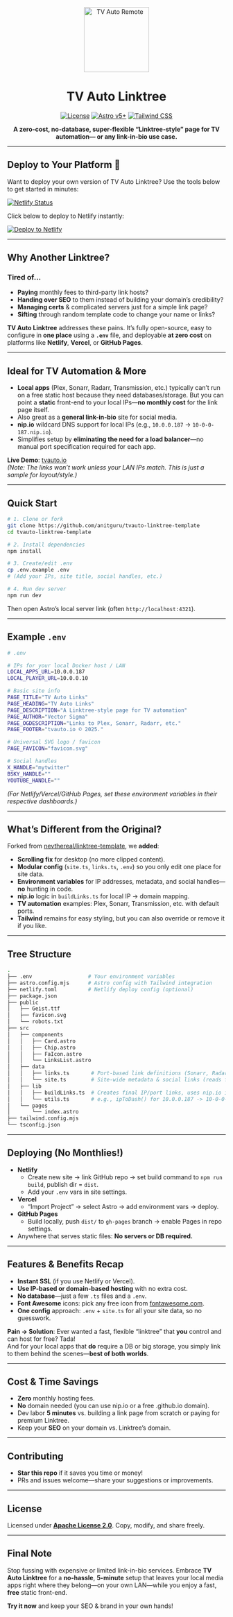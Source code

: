 <div align="center">
  <img src="./public/cyantvremote.svg" alt="TV Auto Remote" width="150" />

# TV Auto Linktree

[![License](https://img.shields.io/badge/license-Apache%202.0-blue.svg)](#license)
[![Astro v5+](https://img.shields.io/badge/astro-v5%2B-orange.svg)](https://astro.build)
[![Tailwind CSS](https://img.shields.io/badge/tailwindcss-3.x-06B6D4.svg)](https://tailwindcss.com)

**A zero-cost, no-database, super-flexible “Linktree-style” page for TV automation— or any link-in-bio use case.**

</div>

---

## Deploy to Your Platform 🚀

Want to deploy your own version of TV Auto Linktree? Use the tools below to get started in minutes:

[![Netlify Status](https://api.netlify.com/api/v1/badges/a5f290cc-bc5f-48f1-b2d5-bb71b7a91aa3/deploy-status)](https://app.netlify.com/sites/tvautoio/deploys)

Click below to deploy to Netlify instantly:

[![Deploy to Netlify](https://www.netlify.com/img/deploy/button.svg)](https://app.netlify.com/start/deploy?repository=https://github.com/anitguru/tvauto-linktree-template)

---

## Why Another Linktree?

### Tired of…

- **Paying** monthly fees to third-party link hosts?
- **Handing over SEO** to them instead of building your domain’s credibility?
- **Managing certs** & complicated servers just for a simple link page?
- **Sifting** through random template code to change your name or links?

**TV Auto Linktree** addresses these pains. It’s fully open-source, easy to configure in **one place** using a **`.env`** file, and deployable **at zero cost** on platforms like **Netlify**, **Vercel**, or **GitHub Pages**.

---

## Ideal for TV Automation & More

- **Local apps** (Plex, Sonarr, Radarr, Transmission, etc.) typically can’t run on a free static host because they need databases/storage. But you can point a **static** front-end to your local IPs—**no monthly cost** for the link page itself.
- Also great as a **general link-in-bio** site for social media.
- **nip.io** wildcard DNS support for local IPs (e.g., `10.0.0.187` → `10-0-0-187.nip.io`).
- Simplifies setup by **eliminating the need for a load balancer**—no manual port specification required for each app.

**Live Demo**: [tvauto.io](https://tvauto.io)  
_(Note: The links won’t work unless your LAN IPs match. This is just a sample for layout/style.)_

---

## Quick Start

```bash
# 1. Clone or fork
git clone https://github.com/anitguru/tvauto-linktree-template
cd tvauto-linktree-template

# 2. Install dependencies
npm install

# 3. Create/edit .env
cp .env.example .env
# (Add your IPs, site title, social handles, etc.)

# 4. Run dev server
npm run dev
```

Then open Astro’s local server link (often `http://localhost:4321`).

---

## Example `.env`

```bash
# .env

# IPs for your local Docker host / LAN
LOCAL_APPS_URL=10.0.0.187
LOCAL_PLAYER_URL=10.0.0.10

# Basic site info
PAGE_TITLE="TV Auto Links"
PAGE_HEADING="TV Auto Links"
PAGE_DESCRIPTION="A Linktree-style page for TV automation"
PAGE_AUTHOR="Vector Sigma"
PAGE_OGDESCRIPTION="Links to Plex, Sonarr, Radarr, etc."
PAGE_FOOTER="tvauto.io © 2025."

# Universal SVG logo / favicon
PAGE_FAVICON="favicon.svg"

# Social handles
X_HANDLE="mytwitter"
BSKY_HANDLE=""
YOUTUBE_HANDLE=""
```

_(For Netlify/Vercel/GitHub Pages, set these environment variables in their respective dashboards.)_

---

## What’s Different from the Original?

Forked from [nevthereal/linktree-template](https://github.com/nevthereal/linktree-template), we **added**:

- **Scrolling fix** for desktop (no more clipped content).
- **Modular config** (`site.ts`, `links.ts`, `.env`) so you only edit one place for site data.
- **Environment variables** for IP addresses, metadata, and social handles—**no** hunting in code.
- **nip.io** logic in `buildLinks.ts` for local IP → domain mapping.
- **TV automation** examples: Plex, Sonarr, Transmission, etc. with default ports.
- **Tailwind** remains for easy styling, but you can also override or remove it if you like.

---

## Tree Structure

```bash
.
├── .env                  # Your environment variables
├── astro.config.mjs      # Astro config with Tailwind integration
├── netlify.toml          # Netlify deploy config (optional)
├── package.json
├── public
│   ├── Geist.ttf
│   ├── favicon.svg
│   └── robots.txt
├── src
│   ├── components
│   │   ├── Card.astro
│   │   ├── Chip.astro
│   │   ├── FaIcon.astro
│   │   └── LinksList.astro
│   ├── data
│   │   ├── links.ts       # Port-based link definitions (Sonarr, Radarr, etc.)
│   │   └── site.ts        # Site-wide metadata & social links (reads from .env)
│   ├── lib
│   │   ├── buildLinks.ts  # Creates final IP/port links, uses nip.io if desired
│   │   └── utils.ts       # e.g., ipToDash() for 10.0.0.187 -> 10-0-0-187
│   └── pages
│       └── index.astro
├── tailwind.config.mjs
└── tsconfig.json
```

---

## Deploying (No Monthlies!)

- **Netlify**
  - Create new site → link GitHub repo → set build command to `npm run build`, publish dir = `dist`.
  - Add your `.env` vars in site settings.
- **Vercel**
  - “Import Project” → select Astro → add environment vars → deploy.
- **GitHub Pages**
  - Build locally, push `dist/` to `gh-pages` branch → enable Pages in repo settings.
- Anywhere that serves static files: **No servers or DB required.**

---

## Features & Benefits Recap

- **Instant SSL** (if you use Netlify or Vercel).
- **Use IP-based or domain-based hosting** with no extra cost.
- **No database**—just a few `.ts` files and a `.env`.
- **Font Awesome** icons: pick any free icon from [fontawesome.com](https://fontawesome.com/search?o=r&m=free).
- **One config** approach: `.env` + `site.ts` for all your site data, so no guesswork.

**Pain -> Solution**: Ever wanted a fast, flexible “linktree” that **you** control and can host for free? Tada!  
And for your local apps that **do** require a DB or big storage, you simply link to them behind the scenes—**best of both worlds**.

---

## Cost & Time Savings

- **Zero** monthly hosting fees.
- **No** domain needed (you can use nip.io or a free .github.io domain).
- Dev labor **5 minutes** vs. building a link page from scratch or paying for premium Linktree.
- Keep your **SEO** on your domain vs. Linktree’s domain.

---

## Contributing

- **Star this repo** if it saves you time or money!
- PRs and issues welcome—share your suggestions or improvements.

---

## License

Licensed under [**Apache License 2.0**](LICENSE). Copy, modify, and share freely.

---

## Final Note

Stop fussing with expensive or limited link-in-bio services. Embrace **TV Auto Linktree** for a **no-hassle**, **5-minute** setup that leaves your local media apps right where they belong—on your own LAN—while you enjoy a fast, **free** static front-end.

**Try it now** and keep your SEO & brand in your own hands!

